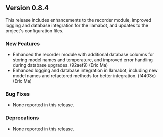 ## Version 0.8.4

This release includes enhancements to the recorder module, improved logging and database integration for the llamabot, and updates to the project's configuration files.

### New Features

- Enhanced the recorder module with additional database columns for storing model names and temperature, and improved error handling during database upgrades. (92aef9) (Eric Ma)
- Enhanced logging and database integration in llamabot, including new model names and refactored methods for better integration. (f4403c) (Eric Ma)

### Bug Fixes

- None reported in this release.

### Deprecations

- None reported in this release.
